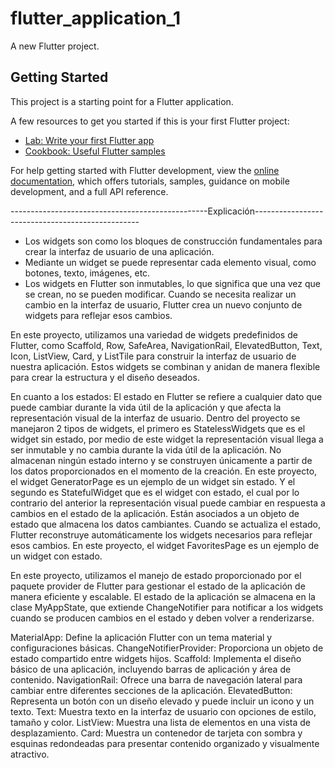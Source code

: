 # flutter_application_1

A new Flutter project.

## Getting Started

This project is a starting point for a Flutter application.

A few resources to get you started if this is your first Flutter project:

- [Lab: Write your first Flutter app](https://docs.flutter.dev/get-started/codelab)
- [Cookbook: Useful Flutter samples](https://docs.flutter.dev/cookbook)

For help getting started with Flutter development, view the
[online documentation](https://docs.flutter.dev/), which offers tutorials,
samples, guidance on mobile development, and a full API reference.

-------------------------------------------------Explicación-------------------------------------------------

* Los widgets son como los bloques de construcción fundamentales para crear la interfaz de usuario de una aplicación. 
* Mediante un widget se puede representar cada elemento visual, como botones, texto, imágenes, etc. 
* Los widgets en Flutter son inmutables, lo que significa que una vez que se crean, no se pueden modificar. Cuando se necesita realizar un cambio en la interfaz de usuario, Flutter crea un nuevo conjunto de widgets para reflejar esos cambios.

En este proyecto, utilizamos una variedad de widgets predefinidos de Flutter, como Scaffold, Row, SafeArea, NavigationRail, ElevatedButton, Text, Icon, ListView, Card, y ListTile para construir la interfaz de usuario de nuestra aplicación. Estos widgets se combinan y anidan de manera flexible para crear la estructura y el diseño deseados.

En cuanto a los estados: El estado en Flutter se refiere a cualquier dato que puede cambiar durante la vida útil de la aplicación y que afecta la representación visual de la interfaz de usuario. Dentro del proyecto se manejaron 2 tipos de
widgets, el primero es StatelessWidgets que es el widget sin estado, por medio de este widget la representación visual llega a ser inmutable y no cambia durante la vida útil de la aplicación. No almacenan ningún estado interno y se construyen únicamente a partir de los datos proporcionados en el momento de la creación. En este proyecto, el widget GeneratorPage es un ejemplo de un widget sin estado. Y el segundo es StatefulWidget que es el widget con estado, el cual por lo contrario del anterior la representación visual puede cambiar en respuesta a cambios en el estado de la aplicación. Están asociados a un objeto de estado que almacena los datos cambiantes. Cuando se actualiza el estado, Flutter reconstruye automáticamente los widgets necesarios para reflejar esos cambios. En este proyecto, el widget FavoritesPage es un ejemplo de un widget con estado.

En este proyecto, utilizamos el manejo de estado proporcionado por el paquete provider de Flutter para gestionar el estado de la aplicación de manera eficiente y escalable. El estado de la aplicación se almacena en la clase MyAppState, que extiende ChangeNotifier para notificar a los widgets cuando se producen cambios en el estado y deben volver a renderizarse.

MaterialApp: Define la aplicación Flutter con un tema material y configuraciones básicas.
ChangeNotifierProvider: Proporciona un objeto de estado compartido entre widgets hijos.
Scaffold: Implementa el diseño básico de una aplicación, incluyendo barras de aplicación y área de contenido.
NavigationRail: Ofrece una barra de navegación lateral para cambiar entre diferentes secciones de la aplicación.
ElevatedButton: Representa un botón con un diseño elevado y puede incluir un icono y un texto.
Text: Muestra texto en la interfaz de usuario con opciones de estilo, tamaño y color.
ListView: Muestra una lista de elementos en una vista de desplazamiento.
Card: Muestra un contenedor de tarjeta con sombra y esquinas redondeadas para presentar contenido organizado y visualmente atractivo.